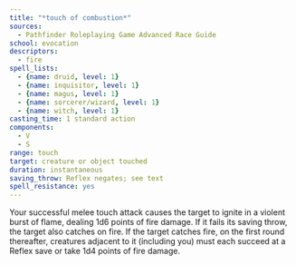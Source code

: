 ```yaml
---
title: "*touch of combustion*"
sources:
  - Pathfinder Roleplaying Game Advanced Race Guide
school: evocation
descriptors:
  - fire
spell_lists:
  - {name: druid, level: 1}
  - {name: inquisitor, level: 1}
  - {name: magus, level: 1}
  - {name: sorcerer/wizard, level: 1}
  - {name: witch, level: 1}
casting_time: 1 standard action
components:
  - V
  - S
range: touch
target: creature or object touched
duration: instantaneous
saving_throw: Reflex negates; see text
spell_resistance: yes
---
```


Your successful melee touch attack causes the target to ignite in a violent burst of flame, dealing 1d6 points of fire damage. If it fails its saving throw, the target also catches on fire. If the target catches fire, on the first round thereafter, creatures adjacent to it (including you) must each succeed at a Reflex save or take 1d4 points of fire damage.
